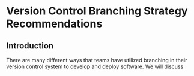# Version Control Branching Strategy Recommendations

## Introduction

There are many different ways that teams have utilized branching in their version control system to develop and deploy software. We will discuss 
